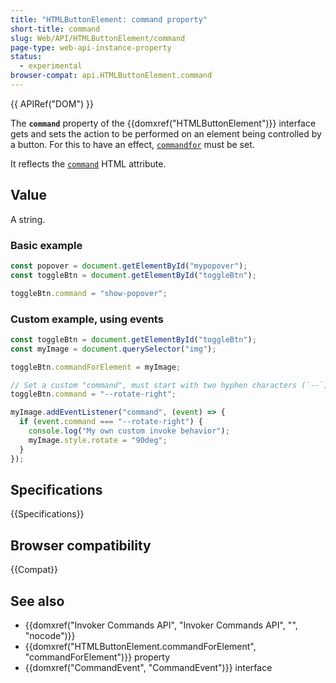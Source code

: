 ```yaml
---
title: "HTMLButtonElement: command property"
short-title: command
slug: Web/API/HTMLButtonElement/command
page-type: web-api-instance-property
status:
  - experimental
browser-compat: api.HTMLButtonElement.command
---
```


{{ APIRef("DOM") }}

The **`command`** property of the {{domxref("HTMLButtonElement")}} interface gets and sets the action to be performed on an element being controlled by a button. For this to have an effect, [`commandfor`](/en-US/docs/Web/HTML/Element/button#commandfor) must be set.

It reflects the [`command`](/en-US/docs/Web/HTML/Element/button#command) HTML attribute.

## Value

A string.

### Basic example

```js
const popover = document.getElementById("mypopover");
const toggleBtn = document.getElementById("toggleBtn");

toggleBtn.command = "show-popover";
```

### Custom example, using events

```js
const toggleBtn = document.getElementById("toggleBtn");
const myImage = document.querySelector("img");

toggleBtn.commandForElement = myImage;

// Set a custom "command", must start with two hyphen characters (`--`)
toggleBtn.command = "--rotate-right";

myImage.addEventListener("command", (event) => {
  if (event.command === "--rotate-right") {
    console.log("My own custom invoke behavior");
    myImage.style.rotate = "90deg";
  }
});
```

## Specifications

{{Specifications}}

## Browser compatibility

{{Compat}}

## See also

- {{domxref("Invoker Commands API", "Invoker Commands API", "", "nocode")}}
- {{domxref("HTMLButtonElement.commandForElement", "commandForElement")}} property
- {{domxref("CommandEvent", "CommandEvent")}} interface
